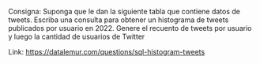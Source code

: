 Consigna: Suponga que le dan la siguiente tabla que contiene datos de tweets. Escriba una consulta para obtener un histograma de tweets publicados por usuario en 2022.
Genere el recuento de tweets por usuario y luego la cantidad de usuarios de Twitter

Link:
https://datalemur.com/questions/sql-histogram-tweets
